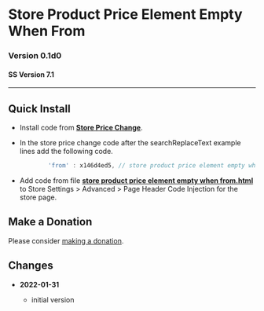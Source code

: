 # Store Product Price Element Empty When From

### Version 0.1d0

#### SS Version 7.1

---

## Quick Install

* Install code from
  **[Store Price Change](https://github.com/tomsWebConsulting/twcsl/tree/main/Store%20Price%20Change#store%20price%20change)**.
  
* In the store price change code after the searchReplaceText example lines add
  the following code.
  
  ```javascript
          'from' : x146d4ed5, // store product price element empty when from
  ```
  
* Add code from file
  **[store product price element empty when from.html](store%20product%20price%20element%20empty%20when%20from.html#L1)**
  to Store Settings > Advanced > Page Header Code Injection for the store page.

## Make a Donation

Please consider
[making a donation](https://github.com/tomsWebConsulting/twcsl#make-a-donation).

## Changes

<!-- * **2021-08-02**

  * fix minor documentation issues
  * bumped version to 0.1d1
  -->
* **2022-01-31**

  * initial version
